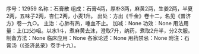 序号：12959
名称：石膏散
组成：石膏4两，厚朴3两，麻黄2两，生姜2两，半夏2两，五味子2两，杏仁2两，小麦1升。
出处：方出《千金》卷十二，名见《普济方》卷一九○。
主治：心肺有热，唾血不止。
加减：None
功效：None
用法用量：上(口父)咀。以水1斗，煮麻黄去沫，澄取7升，纳药，煮取2升半，分2次服。
制备方法：None
临床应用：None
各家论述：None
用药禁忌：None
附注：石膏汤（《圣济总录》卷手十九）。
